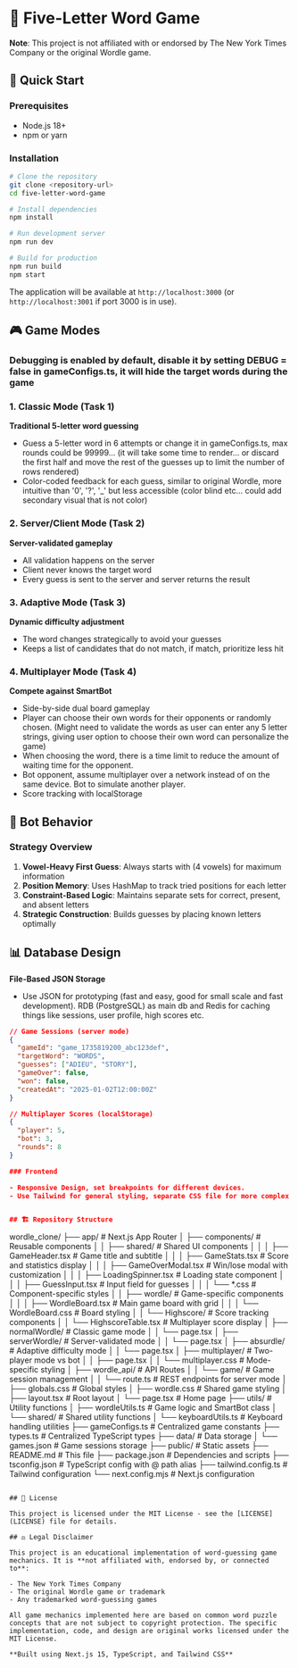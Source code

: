 # 🎯 Five-Letter Word Game

**Note**: This project is not affiliated with or endorsed by The New York Times Company or the original Wordle game.

## 🚀 Quick Start

### Prerequisites

- Node.js 18+
- npm or yarn

### Installation

```bash
# Clone the repository
git clone <repository-url>
cd five-letter-word-game

# Install dependencies
npm install

# Run development server
npm run dev

# Build for production
npm run build
npm start
```

The application will be available at `http://localhost:3000` (or `http://localhost:3001` if port 3000 is in use).

## 🎮 Game Modes

### Debugging is enabled by default, disable it by setting DEBUG = false in gameConfigs.ts, it will hide the target words during the game

### 1. Classic Mode (Task 1)

**Traditional 5-letter word guessing**

- Guess a 5-letter word in 6 attempts or change it in gameConfigs.ts, max rounds could be 99999... (it will take some time to render... or discard the first half and move the rest of the guesses up to limit the number of rows rendered)
- Color-coded feedback for each guess, similar to original Wordle, more intuitive than '0', '?', '\_' but less accessible (color blind etc... could add secondary visual that is not color)

### 2. Server/Client Mode (Task 2)

**Server-validated gameplay**

- All validation happens on the server
- Client never knows the target word
- Every guess is sent to the server and server returns the result

### 3. Adaptive Mode (Task 3)

**Dynamic difficulty adjustment**

- The word changes strategically to avoid your guesses
- Keeps a list of candidates that do not match, if match, prioritize less hit

### 4. Multiplayer Mode (Task 4)

**Compete against SmartBot**

- Side-by-side dual board gameplay
- Player can choose their own words for their opponents or randomly chosen. (Might need to validate the words as user can enter any 5 letter strings, giving user option to choose their own word can personalize the game)
- When choosing the word, there is a time limit to reduce the amount of waiting time for the opponent.
- Bot opponent, assume multiplayer over a network instead of on the same device. Bot to simulate another player.
- Score tracking with localStorage

## 🤖 Bot Behavior

### Strategy Overview

1. **Vowel-Heavy First Guess**: Always starts with (4 vowels) for maximum information
2. **Position Memory**: Uses HashMap to track tried positions for each letter
3. **Constraint-Based Logic**: Maintains separate sets for correct, present, and absent letters
4. **Strategic Construction**: Builds guesses by placing known letters optimally

## 📊 Database Design

**File-Based JSON Storage**

- Use JSON for prototyping (fast and easy, good for small scale and fast development). RDB (PostgreSQL) as main db and Redis for caching things like sessions, user profile, high scores etc.

```json
// Game Sessions (server mode)
{
  "gameId": "game_1735819200_abc123def",
  "targetWord": "WORDS",
  "guesses": ["ADIEU", "STORY"],
  "gameOver": false,
  "won": false,
  "createdAt": "2025-01-02T12:00:00Z"
}

// Multiplayer Scores (localStorage)
{
  "player": 5,
  "bot": 3,
  "rounds": 8
}

### Frontend

- Responsive Design, set breakpoints for different devices.
- Use Tailwind for general styling, separate CSS file for more complex styling/animations


## 🏗️ Repository Structure

```
wordle_clone/
├── app/                          # Next.js App Router
│   ├── components/               # Reusable components
│   │   ├── shared/               # Shared UI components
│   │   │   ├── GameHeader.tsx    # Game title and subtitle
│   │   │   ├── GameStats.tsx     # Score and statistics display
│   │   │   ├── GameOverModal.tsx # Win/lose modal with customization
│   │   │   ├── LoadingSpinner.tsx # Loading state component
│   │   │   ├── GuessInput.tsx    # Input field for guesses
│   │   │   └── *.css             # Component-specific styles
│   │   ├── wordle/               # Game-specific components
│   │   │   ├── WordleBoard.tsx   # Main game board with grid
│   │   │   └── WordleBoard.css   # Board styling
│   │   └── Highscore/            # Score tracking components
│   │       └── HighscoreTable.tsx # Multiplayer score display
│   ├── normalWordle/             # Classic game mode
│   │   └── page.tsx
│   ├── serverWordle/             # Server-validated mode
│   │   └── page.tsx
│   ├── absurdle/                 # Adaptive difficulty mode
│   │   └── page.tsx
│   ├── multiplayer/              # Two-player mode vs bot
│   │   ├── page.tsx
│   │   └── multiplayer.css       # Mode-specific styling
│   ├── wordle_api/               # API Routes
│   │   └── game/                 # Game session management
│   │       └── route.ts          # REST endpoints for server mode
│   ├── globals.css               # Global styles
│   ├── wordle.css                # Shared game styling
│   ├── layout.tsx                # Root layout
│   └── page.tsx                  # Home page
├── utils/                        # Utility functions
│   ├── wordleUtils.ts            # Game logic and SmartBot class
│   └── shared/                   # Shared utility functions
│       └── keyboardUtils.ts      # Keyboard handling utilities
├── gameConfigs.ts                # Centralized game constants
├── types.ts                      # Centralized TypeScript types
├── data/                         # Data storage
│   └── games.json                # Game sessions storage
├── public/                       # Static assets
├── README.md                     # This file
├── package.json                  # Dependencies and scripts
├── tsconfig.json                 # TypeScript config with @ path alias
├── tailwind.config.ts            # Tailwind configuration
└── next.config.mjs               # Next.js configuration
```

## 📝 License

This project is licensed under the MIT License - see the [LICENSE](LICENSE) file for details.

## ⚖️ Legal Disclaimer

This project is an educational implementation of word-guessing game mechanics. It is **not affiliated with, endorsed by, or connected to**:

- The New York Times Company
- The original Wordle game or trademark
- Any trademarked word-guessing games

All game mechanics implemented here are based on common word puzzle concepts that are not subject to copyright protection. The specific implementation, code, and design are original works licensed under the MIT License.

**Built using Next.js 15, TypeScript, and Tailwind CSS**
```
